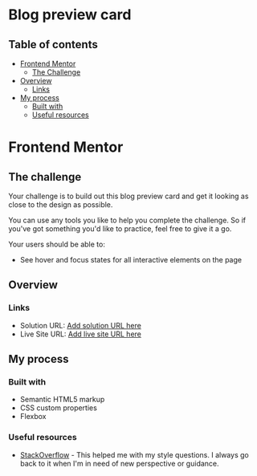 # Blog preview card

## Table of contents

- [Frontend Mentor](#frontend-mentor)
  - [The Challenge](#challenge)
- [Overview](#overview)
  - [Links](#links)
- [My process](#my-process)
  - [Built with](#built-with)
  - [Useful resources](#useful-resources)

# Frontend Mentor

## The challenge

Your challenge is to build out this blog preview card and get it looking as close to the design as possible.

You can use any tools you like to help you complete the challenge. So if you've got something you'd like to practice, feel free to give it a go.

Your users should be able to:

- See hover and focus states for all interactive elements on the page

## Overview

### Links

- Solution URL: [Add solution URL here](https://your-solution-url.com)
- Live Site URL: [Add live site URL here](https://your-live-site-url.com)

## My process

### Built with

- Semantic HTML5 markup
- CSS custom properties
- Flexbox

### Useful resources

- [StackOverflow](https://stackoverflow.com/) - This helped me with my style questions. I always go back to it when I'm in need of new perspective or guidance.
